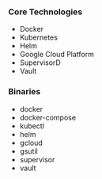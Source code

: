### Core Technologies

- Docker
- Kubernetes
- Helm
- Google Cloud Platform
- SupervisorD
- Vault

### Binaries

- docker
- docker-compose
- kubectl
- helm
- gcloud 
- gsutil
- supervisor
- vault
